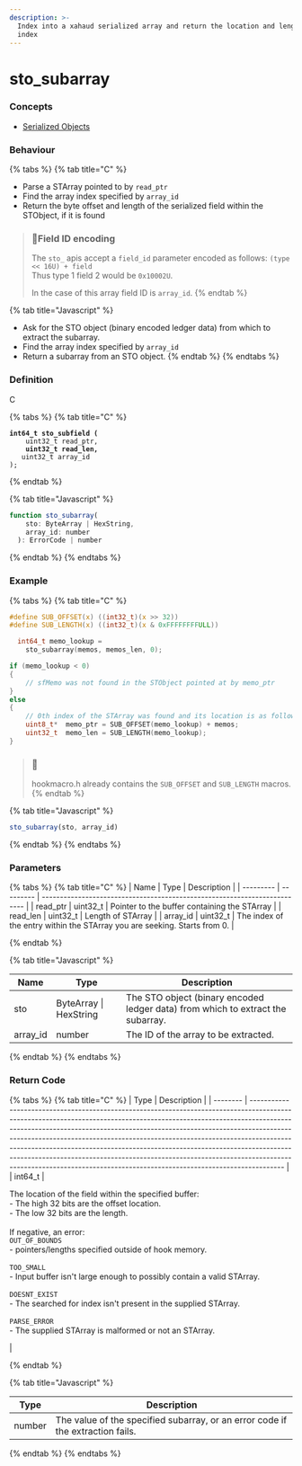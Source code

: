 ```yaml
---
description: >-
  Index into a xahaud serialized array and return the location and length of an
  index
---
```


# sto\_subarray

### Concepts

* [Serialized Objects](../../../concepts/serialized-objects.md)

### Behaviour

{% tabs %}
{% tab title="C" %}
* Parse a STArray pointed to by `read_ptr`
* Find the array index specified by `array_id`
* Return the byte offset and length of the serialized field within the STObject, if it is found

> ### 🚧Field ID encoding
>
> The `sto_` apis accept a `field_id` parameter encoded as follows: `(type << 16U) + field`\
> Thus type 1 field 2 would be `0x10002U`.
>
> In the case of this array field ID is `array_id`.
{% endtab %}

{% tab title="Javascript" %}
* Ask for the STO object (binary encoded ledger data) from which to extract the subarray.
* Find the array index specified by `array_id`
* Return a subarray from an STO object.
{% endtab %}
{% endtabs %}

### Definition

C

{% tabs %}
{% tab title="C" %}
<pre class="language-c"><code class="lang-c"><strong>int64_t sto_subfield (
</strong>    uint32_t read_ptr,
<strong>  	uint32_t read_len,
</strong>  	uint32_t array_id
);
</code></pre>


{% endtab %}

{% tab title="Javascript" %}
```javascript
function sto_subarray(
    sto: ByteArray | HexString,
    array_id: number
  ): ErrorCode | number
```
{% endtab %}
{% endtabs %}



### Example

{% tabs %}
{% tab title="C" %}
```c
#define SUB_OFFSET(x) ((int32_t)(x >> 32))
#define SUB_LENGTH(x) ((int32_t)(x & 0xFFFFFFFFULL))

  int64_t memo_lookup =
    sto_subarray(memos, memos_len, 0);

if (memo_lookup < 0)
{
    // sfMemo was not found in the STObject pointed at by memo_ptr
}
else
{
    // 0th index of the STArray was found and its location is as follows:
    uint8_t*  memo_ptr = SUB_OFFSET(memo_lookup) + memos;
    uint32_t  memo_len = SUB_LENGTH(memo_lookup);
}
```



> ### 📘
>
> hookmacro.h already contains the `SUB_OFFSET` and `SUB_LENGTH` macros.
{% endtab %}

{% tab title="Javascript" %}
```javascript
sto_subarray(sto, array_id)
```
{% endtab %}
{% endtabs %}

### Parameters

{% tabs %}
{% tab title="C" %}
| Name      | Type      | Description                                                               |
| --------- | --------- | ------------------------------------------------------------------------- |
| read\_ptr | uint32\_t | Pointer to the buffer containing the STArray                              |
| read\_len | uint32\_t | Length of STArray                                                         |
| array\_id | uint32\_t | The index of the entry within the STArray you are seeking. Starts from 0. |


{% endtab %}

{% tab title="Javascript" %}


| Name      | Type                   | Description                                                                     |
| --------- | ---------------------- | ------------------------------------------------------------------------------- |
| sto       | ByteArray \| HexString | The STO object (binary encoded ledger data) from which to extract the subarray. |
| array\_id | number                 | The ID of the array to be extracted.                                            |
{% endtab %}
{% endtabs %}



### Return Code

{% tabs %}
{% tab title="C" %}
| Type     | Description                                                                                                                                                                                                                                                                                                                                                                                                                                                                                                                                                                 |
| -------- | --------------------------------------------------------------------------------------------------------------------------------------------------------------------------------------------------------------------------------------------------------------------------------------------------------------------------------------------------------------------------------------------------------------------------------------------------------------------------------------------------------------------------------------------------------------------------- |
| int64\_t | <p>The location of the field within the specified buffer:<br>- The high 32 bits are the offset location.<br>- The low 32 bits are the length.<br><br>If negative, an error:<br><code>OUT_OF_BOUNDS</code><br>- pointers/lengths specified outside of hook memory.<br><br><code>TOO_SMALL</code><br>- Input buffer isn't large enough to possibly contain a valid STArray.<br><br><code>DOESNT_EXIST</code><br>- The searched for index isn't present in the supplied STArray.<br><br><code>PARSE_ERROR</code><br>- The supplied STArray is malformed or not an STArray.</p> |


{% endtab %}

{% tab title="Javascript" %}


| Type   | Description                                                                    |
| ------ | ------------------------------------------------------------------------------ |
| number | The value of the specified subarray, or an error code if the extraction fails. |
{% endtab %}
{% endtabs %}

